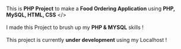 This is <b>PHP Project</b> to make a <b>Food Ordering Application</b> using <b>PHP, MySQL, HTML, CSS</b> </>
<br />
<br />
I made this Project to brush up my <b>PHP & MYSQL</b> skills !
<br />
<br />
This project is currently <b>under development</b> using my Localhost !
<br />
<br />
